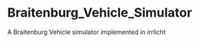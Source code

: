 Braitenburg_Vehicle_Simulator
=============================

A Braitenburg Vehicle simulator implemented in irrlicht 
